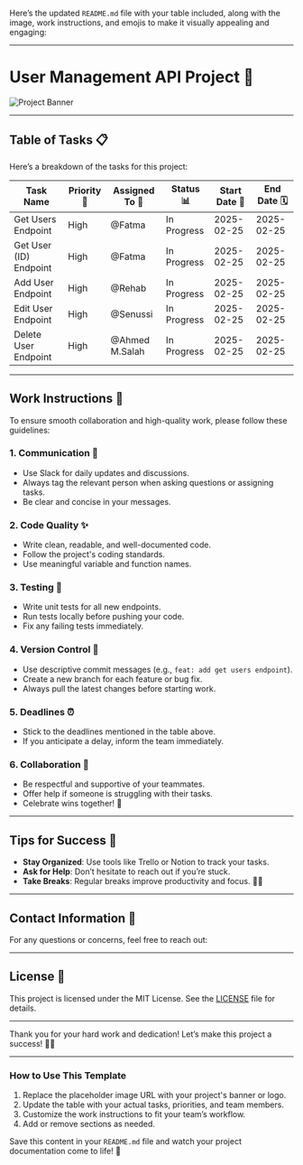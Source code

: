 Here’s the updated `README.md` file with your table included, along with the image, work instructions, and emojis to make it visually appealing and engaging:

---

# **User Management API Project** 🚀

![Project Banner](https://encrypted-tbn0.gstatic.com/images?q=tbn:ANd9GcQ3qCXDBQgVBmdOVxRsn5V7TCDFO-TzqXxRvQ&s)


<!-- Replace with your image URL -->

---

## **Table of Tasks** 📋

Here’s a breakdown of the tasks for this project:

| Task Name              | Priority 🚨 | Assigned To 👤 | Status 📊   | Start Date 📅 | End Date 🗓️ |
| ---------------------- | ----------- | -------------- | ----------- | ------------- | ----------- |
| Get Users Endpoint     | High        | @Fatma         | In Progress | 2025-02-25    | 2025-02-25  |
| Get User (ID) Endpoint | High        | @Fatma         | In Progress | 2025-02-25    | 2025-02-25  |
| Add User Endpoint      | High        | @Rehab         | In Progress | 2025-02-25    | 2025-02-25  |
| Edit User Endpoint     | High        | @Senussi       | In Progress | 2025-02-25    | 2025-02-25  |
| Delete User Endpoint   | High        | @Ahmed M.Salah | In Progress | 2025-02-25    | 2025-02-25  |

---

## **Work Instructions** 📝

To ensure smooth collaboration and high-quality work, please follow these guidelines:

### **1. Communication** 📢

- Use Slack for daily updates and discussions.
- Always tag the relevant person when asking questions or assigning tasks.
- Be clear and concise in your messages.

### **2. Code Quality** ✨

- Write clean, readable, and well-documented code.
- Follow the project's coding standards.
- Use meaningful variable and function names.

### **3. Testing** 🧪

- Write unit tests for all new endpoints.
- Run tests locally before pushing your code.
- Fix any failing tests immediately.

### **4. Version Control** 🔄

- Use descriptive commit messages (e.g., `feat: add get users endpoint`).
- Create a new branch for each feature or bug fix.
- Always pull the latest changes before starting work.

### **5. Deadlines** ⏰

- Stick to the deadlines mentioned in the table above.
- If you anticipate a delay, inform the team immediately.

### **6. Collaboration** 🤝

- Be respectful and supportive of your teammates.
- Offer help if someone is struggling with their tasks.
- Celebrate wins together! 🎉

---

## **Tips for Success** 🌟

- **Stay Organized**: Use tools like Trello or Notion to track your tasks.
- **Ask for Help**: Don’t hesitate to reach out if you’re stuck.
- **Take Breaks**: Regular breaks improve productivity and focus. 🧘‍♂️

---

## **Contact Information** 📧

For any questions or concerns, feel free to reach out:

<!-- - **Project Manager**: Fatma - fatma@example.com
- **Lead Developer**: Rehab - rehab@example.com
- **QA Engineer**: Senussi - senussi@example.com
- **Backend Developer**: Ahmed M.Salah - ahmed@example.com -->

---

## **License** 📜

This project is licensed under the MIT License. See the [LICENSE](LICENSE) file for details.

---

Thank you for your hard work and dedication! Let’s make this project a success! 🎉🚀

---

### How to Use This Template

1. Replace the placeholder image URL with your project's banner or logo.
2. Update the table with your actual tasks, priorities, and team members.
3. Customize the work instructions to fit your team’s workflow.
4. Add or remove sections as needed.

Save this content in your `README.md` file and watch your project documentation come to life! 🌈
